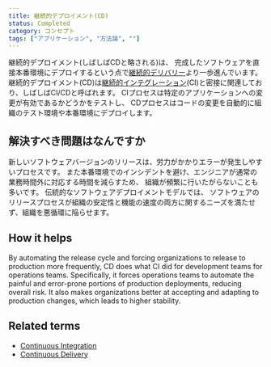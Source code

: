 ```yaml
---
title: 継続的デプロイメント(CD)
status: Completed
category: コンセプト
tags: ["アプリケーション", "方法論", ""]
---
```


継続的デプロイメント(しばしばCDと略される)は、
完成したソフトウェアを直接本番環境にデプロイするという点で[継続的デリバリー](/ja/continuous-delivery/)より一歩進んでいます。
継続的デプロイメント(CD)は[継続的インテグレーション](/ja/continuous-integration/)(CI)と密接に関連しており、しばしばCI/CDと呼ばれます。
CIプロセスは特定のアプリケーションへの変更が有効であるかどうかをテストし、
CDプロセスはコードの変更を自動的に組織のテスト環境や本番環境にデプロイします。

## 解決すべき問題はなんですか

新しいソフトウェアバージョンのリリースは、労力がかかりエラーが発生しやすいプロセスです。
また本番環境でのインシデントを避け、エンジニアが通常の業務時間外に対応する時間を減らすため、
組織が頻繁に行いたがらないことも多いです。
伝統的なソフトウェアデプロイメントモデルでは、
ソフトウェアのリリースプロセスが組織の安定性と機能の速度の両方に関するニーズを満たせず、組織を悪循環に陥らせます。

## How it helps

By automating the release cycle and forcing organizations to release to production more frequently,
CD does what CI did for development teams for operations teams.
Specifically, it forces operations teams to automate the painful and error-prone portions of production deployments, reducing overall risk.
It also makes organizations better at accepting and adapting to production changes, which leads to higher stability.

## Related terms

* [Continuous Integration](/continuous-integration/)
* [Continuous Delivery](/continuous-delivery/)
